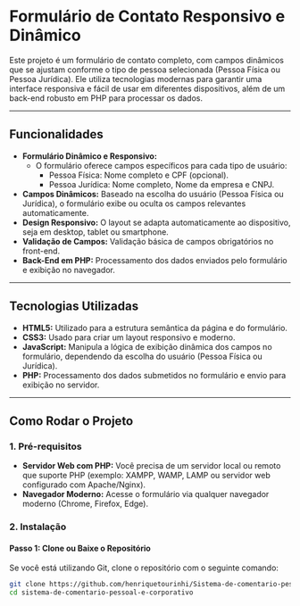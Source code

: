 # Formulário de Contato Responsivo e Dinâmico

Este projeto é um formulário de contato completo, com campos dinâmicos que se ajustam conforme o tipo de pessoa selecionada (Pessoa Física ou Pessoa Jurídica). Ele utiliza tecnologias modernas para garantir uma interface responsiva e fácil de usar em diferentes dispositivos, além de um back-end robusto em PHP para processar os dados.

---

## Funcionalidades

- **Formulário Dinâmico e Responsivo:**
  - O formulário oferece campos específicos para cada tipo de usuário:
    - Pessoa Física: Nome completo e CPF (opcional).
    - Pessoa Jurídica: Nome completo, Nome da empresa e CNPJ.
- **Campos Dinâmicos:** Baseado na escolha do usuário (Pessoa Física ou Jurídica), o formulário exibe ou oculta os campos relevantes automaticamente.
- **Design Responsivo:** O layout se adapta automaticamente ao dispositivo, seja em desktop, tablet ou smartphone.
- **Validação de Campos:** Validação básica de campos obrigatórios no front-end.
- **Back-End em PHP:** Processamento dos dados enviados pelo formulário e exibição no navegador.

---

## Tecnologias Utilizadas

- **HTML5:** Utilizado para a estrutura semântica da página e do formulário.
- **CSS3:** Usado para criar um layout responsivo e moderno.
- **JavaScript:** Manipula a lógica de exibição dinâmica dos campos no formulário, dependendo da escolha do usuário (Pessoa Física ou Jurídica).
- **PHP:** Processamento dos dados submetidos no formulário e envio para exibição no servidor.

---

## Como Rodar o Projeto

### 1. Pré-requisitos
- **Servidor Web com PHP:** Você precisa de um servidor local ou remoto que suporte PHP (exemplo: XAMPP, WAMP, LAMP ou servidor web configurado com Apache/Nginx).
- **Navegador Moderno:** Acesse o formulário via qualquer navegador moderno (Chrome, Firefox, Edge).
### 2. Instalação

#### Passo 1: Clone ou Baixe o Repositório
Se você está utilizando Git, clone o repositório com o seguinte comando:
```bash
git clone https://github.com/henriquetourinhi/Sistema-de-comentario-pessoal-e-corporativo.git
cd sistema-de-comentario-pessoal-e-corporativo




